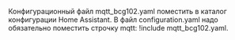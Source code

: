Конфигурационный файл mqtt_bcg102.yaml поместить в каталог конфигурации Home Assistant.
В файл configuration.yaml надо обязательно поместить строчку mqtt: !include mqtt_bcg102.yaml.
